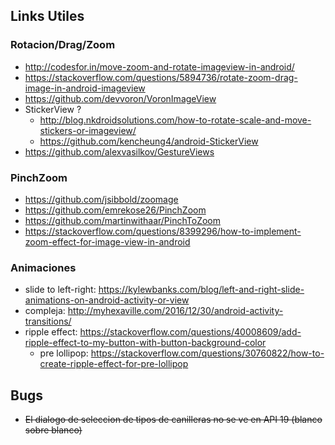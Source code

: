 
## Links Utiles
### Rotacion/Drag/Zoom
- http://codesfor.in/move-zoom-and-rotate-imageview-in-android/
- https://stackoverflow.com/questions/5894736/rotate-zoom-drag-image-in-android-imageview
- https://github.com/devvoron/VoronImageView
- StickerView ? 
    - http://blog.nkdroidsolutions.com/how-to-rotate-scale-and-move-stickers-or-imageview/
    - https://github.com/kencheung4/android-StickerView
- https://github.com/alexvasilkov/GestureViews


### PinchZoom
- https://github.com/jsibbold/zoomage
- https://github.com/emrekose26/PinchZoom
- https://github.com/martinwithaar/PinchToZoom
- https://stackoverflow.com/questions/8399296/how-to-implement-zoom-effect-for-image-view-in-android


### Animaciones
- slide to left-right: https://kylewbanks.com/blog/left-and-right-slide-animations-on-android-activity-or-view
- compleja: http://myhexaville.com/2016/12/30/android-activity-transitions/
- ripple effect:  https://stackoverflow.com/questions/40008609/add-ripple-effect-to-my-button-with-button-background-color  
  - pre lollipop: https://stackoverflow.com/questions/30760822/how-to-create-ripple-effect-for-pre-lollipop
    



## Bugs
- ~~El dialogo de seleccion de tipos de canilleras no se ve en API 19 (blanco sobre blanco)~~
